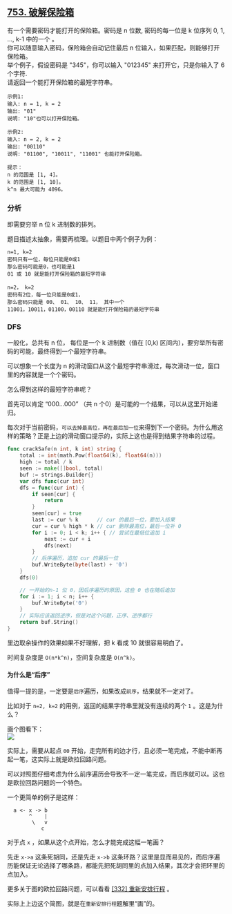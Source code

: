 ## [753. 破解保险箱](https://leetcode-cn.com/problems/cracking-the-safe)
有一个需要密码才能打开的保险箱。密码是 n 位数, 密码的每一位是 k 位序列 0, 1, ..., k-1 中的一个 。  
你可以随意输入密码，保险箱会自动记住最后 n 位输入，如果匹配，则能够打开保险箱。  
举个例子，假设密码是 "345"，你可以输入 "012345" 来打开它，只是你输入了 6 个字符.  
请返回一个能打开保险箱的最短字符串。
```
示例1:
输入: n = 1, k = 2
输出: "01"
说明: "10"也可以打开保险箱。

示例2:
输入: n = 2, k = 2
输出: "00110"
说明: "01100", "10011", "11001" 也能打开保险箱。

提示：
n 的范围是 [1, 4]。
k 的范围是 [1, 10]。
k^n 最大可能为 4096。
```
### 分析
即需要穷举 n 位 k 进制数的排列。

题目描述太抽象，需要再梳理。以题目中两个例子为例：
```
n=1, k=2
密码只有一位，每位只能是0或1
那么密码可能是0，也可能是1
01 或 10 就是能打开保险箱的最短字符串
```
```
n=2， k=2
密码有2位，每一位只能是0或1，
那么密码只能是 00、 01、 10、 11， 其中一个
11001，10011，01100，00110 就是能打开保险箱的最短字符串
```

### DFS

一般化，总共有 n 位， 每位是一个 k 进制数（值在 [0,k) 区间内），要穷举所有密码的可能，最终得到一个最短字符串。

可以想象一个长度为 n 的滑动窗口从这个最短字符串滑过，每次滑动一位，窗口里的内容就是一个个密码。

怎么得到这样的最短字符串呢？

首先可以肯定 “000...000” （共 n 个0）是可能的一个结果，可以从这里开始递归。

每次对于当前密码，`可以去掉最高位，再在最后加一位`来得到下一个密码。为什么用这样的策略？正是上边的滑动窗口提示的，实际上这也是得到结果字符串的过程。

```go
func crackSafe(n int, k int) string {
	total := int(math.Pow(float64(k), float64(n)))
	high := total / k
	seen := make([]bool, total)
	buf := strings.Builder{}
	var dfs func(cur int)
	dfs = func(cur int) {
		if seen[cur] {
			return
		}
		seen[cur] = true
		last := cur % k      // cur 的最后一位，要加入结果
		cur = cur % high * k // cur 删除最高位，最后一位补 0
		for i := 0; i < k; i++ { // 尝试在最低位追加 i
			next := cur + i
			dfs(next)
		}
		// 后序遍历，追加 cur 的最后一位
		buf.WriteByte(byte(last) + '0')
	}
	dfs(0)

    // 一开始的n-1 位 0，因后序遍历的原因，这些 0 也在随后追加
	for i := 1; i < n; i++ { 
		buf.WriteByte('0')
	}
	// 实际应该返回逆序，但是对这个问题，正序、逆序都行
	return buf.String()
}
```

里边取余操作的效果如果不好理解，把 k 看成 10 就很容易明白了。

时间复杂度是 `O(n*k^n)`，空间复杂度是 `O(n^k)`。

#### 为什么是“后序”

值得一提的是，一定要是`后序`遍历，如果改成`前序`，结果就不一定对了。

比如对于 `n=2, k=2` 的用例，返回的结果字符串里就没有连续的两个 `1` 。这是为什么？

画个图看下：  
![](https://raw.githubusercontent.com/zrcoder/leetcodeGo/master/solutions/cracking-the-safe/1.png)

实际上，需要从起点 `00` 开始，走完所有的边才行，且必须一笔完成，不能中断再起一笔，这实际上就是欧拉回路问题。

可以对照图仔细考虑为什么前序遍历会导致不一定一笔完成，而后序就可以。这也是欧拉回路问题的一个特色。

一个更简单的例子是这样：
```
  a <- x -> b
       ^    |
        \   v
           c 
```
对于点 `x` ，如果从这个点开始，怎么才能完成这幅一笔画？

先走 `x->a` 这条死胡同，还是先走 `x->b` 这条环路？这里是显而易见的，而后序遍历能保证无论选择了哪条路，都能先把死胡同里的点加入结果，其次才会把环里的点加入。

 
更多关于图的欧拉回路问题，可以看看 [[332] 重新安排行程](../reconstruct-itinerary/readme.md) 。

实际上上边这个简图，就是在`重新安排行程`题解里“画”的。

